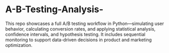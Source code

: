 # A-B-Testing-Analysis-
This repo showcases a full A/B testing workflow in Python—simulating user behavior, calculating conversion rates, and applying statistical analysis, confidence intervals, and hypothesis testing. It includes sequential monitoring to support data-driven decisions in product and marketing optimization.
